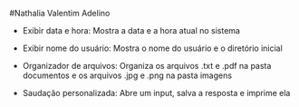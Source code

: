 #Nathalia Valentim Adelino

- Exibir data e hora:
Mostra a data e a hora atual no sistema

- Exibir nome do usuário:
Mostra o nome do usuário e o diretório inicial

- Organizador de arquivos:
Organiza os arquivos .txt e .pdf na pasta documentos e os arquivos .jpg e .png na pasta imagens

- Saudação personalizada:
Abre um input, salva a resposta e imprime ela